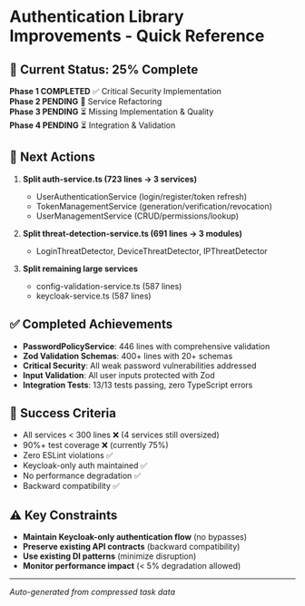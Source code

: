 # Authentication Library Improvements - Quick Reference

## 🎯 Current Status: 25% Complete

**Phase 1 COMPLETED** ✅ Critical Security Implementation  
**Phase 2 PENDING** 🔄 Service Refactoring  
**Phase 3 PENDING** ⏳ Missing Implementation & Quality  
**Phase 4 PENDING** ⏳ Integration & Validation

## 🚀 Next Actions

1. **Split auth-service.ts (723 lines → 3 services)**

   - UserAuthenticationService (login/register/token refresh)
   - TokenManagementService (generation/verification/revocation)
   - UserManagementService (CRUD/permissions/lookup)

2. **Split threat-detection-service.ts (691 lines → 3 modules)**

   - LoginThreatDetector, DeviceThreatDetector, IPThreatDetector

3. **Split remaining large services**
   - config-validation-service.ts (587 lines)
   - keycloak-service.ts (587 lines)

## ✅ Completed Achievements

- **PasswordPolicyService**: 446 lines with comprehensive validation
- **Zod Validation Schemas**: 400+ lines with 20+ schemas
- **Critical Security**: All weak password vulnerabilities addressed
- **Input Validation**: All user inputs protected with Zod
- **Integration Tests**: 13/13 tests passing, zero TypeScript errors

## 🎯 Success Criteria

- All services < 300 lines ❌ (4 services still oversized)
- 90%+ test coverage ❌ (currently 75%)
- Zero ESLint violations ✅
- Keycloak-only auth maintained ✅
- No performance degradation ✅
- Backward compatibility ✅

## ⚠️ Key Constraints

- **Maintain Keycloak-only authentication flow** (no bypasses)
- **Preserve existing API contracts** (backward compatibility)
- **Use existing DI patterns** (minimize disruption)
- **Monitor performance impact** (< 5% degradation allowed)

---

_Auto-generated from compressed task data_
